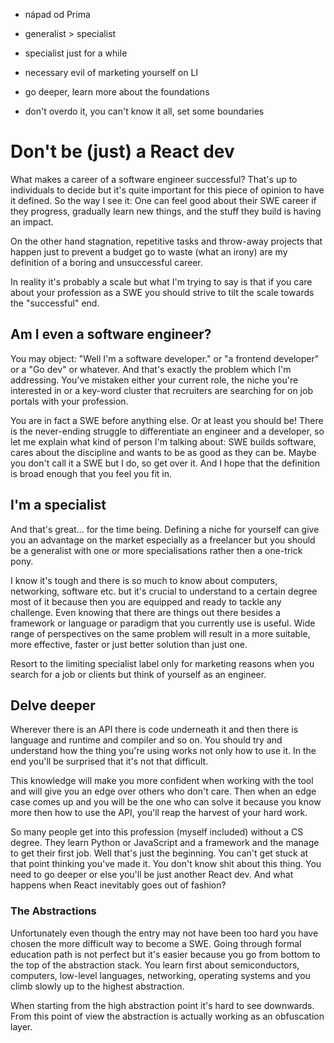 - nápad od Prima
    
- generalist > specialist
    
- specialist just for a while
    
- necessary evil of marketing yourself on LI
    
- go deeper, learn more about the foundations
    
- don't overdo it, you can't know it all, set some boundaries
# Don't be (just) a React dev

What makes a career of a software engineer successful? That's up to individuals to decide but it's quite important for this piece of opinion to have it defined. So the way I see it: One can feel good about their SWE career if they progress, gradually learn new things, and the stuff they build is having an impact.

On the other hand stagnation, repetitive tasks and throw-away projects that happen just to prevent a budget go to waste (what an irony) are my definition of a boring and unsuccessful career.

In reality it's probably a scale but what I'm trying to say is that if you care about your profession as a SWE you should strive to tilt the scale towards the "successful" end.

## Am I even a software engineer?
You may object: "Well I'm a software developer." or "a frontend developer" or a "Go dev" or whatever. And that's exactly the problem which I'm addressing. You've mistaken either your current role, the niche you're interested in or a key-word cluster that recruiters are searching for on job portals with your profession.

You are in fact a SWE before anything else. Or at least you should be! There is the never-ending struggle to differentiate an engineer and a developer, so let me explain what kind of person I'm talking about: SWE builds software, cares about the discipline and wants to be as good as they can be. Maybe you don't call it a SWE but I do, so get over it. And I hope that the definition is broad enough that you feel you fit in.

## I'm a specialist
And that's great... for the time being. Defining a niche for yourself can give you an advantage on the market especially as a freelancer but you should be a generalist with one or more specialisations rather then a one-trick pony.

I know it's tough and there is so much to know about computers, networking, software etc. but it's crucial to understand to a certain degree most of it because then you are equipped and ready to tackle any challenge. Even knowing that there are things out there besides a framework or language or paradigm that you currently use is useful. Wide range of perspectives on the same problem will result in a more suitable, more effective, faster or just better solution than just one.

Resort to the limiting specialist label only for marketing reasons when you search for a job or clients but think of yourself as an engineer.

## Delve deeper
Wherever there is an API there is code underneath it and then there is language and runtime and compiler and so on. You should try and understand how the thing you're using works not only how to use it. In the end you'll be surprised that it's not that difficult.

This knowledge will make you more confident when working with the tool and will give you an edge over others who don't care. Then when an edge case comes up and you will be the one who can solve it because you know more then how to use the API, you'll reap the harvest of your hard work.

So many people get into this profession (myself included) without a CS degree. They learn Python or JavaScript and a framework and the manage to get their first job. Well that's just the beginning. You can't get stuck at that point thinking you've made it. You don't know shit about this thing. You need to go deeper or else you'll be just another React dev. And what happens when React inevitably goes out of fashion?

### The Abstractions
Unfortunately even though the entry may not have been too hard you have chosen the more difficult way to become a SWE. Going through formal education path is not perfect but it's easier because you go from bottom to the top of the abstraction stack. You learn first about semiconductors, computers, low-level languages, networking, operating systems and you climb slowly up to the highest abstraction.

When starting from the high abstraction point it's hard to see downwards. From this point of view the abstraction is actually working as an obfuscation layer.